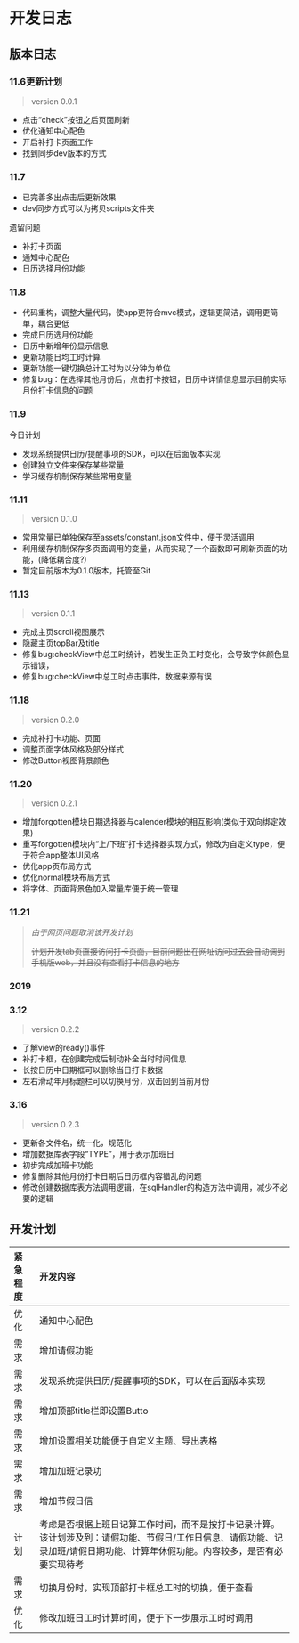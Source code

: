 # 开发日志

## 版本日志

### 11.6更新计划

>version 0.0.1

- 点击“check”按钮之后页面刷新
- 优化通知中心配色
- 开启补打卡页面工作
- 找到同步dev版本的方式

### 11.7

- 已完善多出点击后更新效果
- dev同步方式可以为拷贝scripts文件夹

遗留问题

- 补打卡页面
- 通知中心配色
- 日历选择月份功能
  
### 11.8

- 代码重构，调整大量代码，使app更符合mvc模式，逻辑更简洁，调用更简单，耦合更低
- 完成日历选月份功能
- 日历中新增年份显示信息
- 更新功能日均工时计算
- 更新功能一键切换总计工时为以分钟为单位
- 修复bug：在选择其他月份后，点击打卡按钮，日历中详情信息显示目前实际月份打卡信息的问题

### 11.9

今日计划

- 发现系统提供日历/提醒事项的SDK，可以在后面版本实现
- 创建独立文件来保存某些常量
- 学习缓存机制保存某些常用变量

### 11.11

>version 0.1.0

- 常用常量已单独保存至assets/constant.json文件中，便于灵活调用
- 利用缓存机制保存多页面调用的变量，从而实现了一个函数即可刷新页面的功能，(降低耦合度?)
- 暂定目前版本为0.1.0版本，托管至Git

### 11.13

>version 0.1.1

- 完成主页scroll视图展示
- 隐藏主页topBar及title
- 修复bug:checkView中总工时统计，若发生正负工时变化，会导致字体颜色显示错误，
- 修复bug:checkView中总工时点击事件，数据来源有误

### 11.18

>version 0.2.0

- 完成补打卡功能、页面
- 调整页面字体风格及部分样式
- 修改Button视图背景颜色

### 11.20

>version 0.2.1

- 增加forgotten模块日期选择器与calender模块的相互影响(类似于双向绑定效果)
- 重写forgotten模块内“上/下班”打卡选择器实现方式，修改为自定义type，便于符合app整体UI风格
- 优化app页布局方式
- 优化normal模块布局方式
- 将字体、页面背景色加入常量库便于统一管理

### 11.21

> *由于网页问题取消该开发计划*
>
> ~~计划开发tab页直接访问打卡页面，目前问题出在网址访问过去会自动调到手机版web，并且没有查看打卡信息的地方~~

### 2019

### 3.12

>version 0.2.2

- 了解view的ready()事件
- 补打卡框，在创建完成后制动补全当时时间信息
- 长按日历中日期框可以删除当日打卡数据
- 左右滑动年月标题栏可以切换月份，双击回到当前月份

### 3.16

>version 0.2.3

- 更新各文件名，统一化，规范化
- 增加数据库表字段“TYPE”，用于表示加班日
- 初步完成加班卡功能
- 修复删除其他月份打卡日期后日历框内容错乱的问题
- 修改创建数据库表方法调用逻辑，在sqlHandler的构造方法中调用，减少不必要的逻辑

## 开发计划

| 紧急程度 | 开发内容 |  
| :------ | :------ |  
| 优化 | 通知中心配色 |
| 需求 | 增加请假功能 |
| 需求 | 发现系统提供日历/提醒事项的SDK，可以在后面版本实现 |
| 需求 |增加顶部title栏即设置Butto |
| 需求 |增加设置相关功能便于自定义主题、导出表格 |
| 需求 |增加加班记录功 |
| 需求 |增加节假日信 |
| 计划 |考虑是否根据上班日记算工作时间，而不是按打卡记录计算。该计划涉及到：请假功能、节假日/工作日信息、请假功能、记录加班/请假日期功能、计算年休假功能。内容较多，是否有必要实现待考 |
| 需求 | 切换月份时，实现顶部打卡框总工时的切换，便于查看 |
| 优化 | 修改加班日工时计算时间，便于下一步展示工时时调用 |